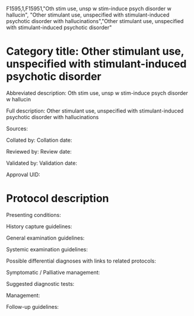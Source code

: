 F1595,1,F15951,"Oth stim use, unsp w stim-induce psych disorder w hallucin", "Other stimulant use, unspecified with stimulant-induced psychotic disorder with hallucinations","Other stimulant use, unspecified with stimulant-induced psychotic disorder"
# Category title: Other stimulant use, unspecified with stimulant-induced psychotic disorder

Abbreviated description: Oth stim use, unsp w stim-induce psych disorder w hallucin

Full description: Other stimulant use, unspecified with stimulant-induced psychotic disorder with hallucinations

Sources:

Collated by:
Collation date:

Reviewed by:
Review date:

Validated by:
Validation date:

Approval UID:

# Protocol description

Presenting conditions:

History capture guidelines:

General examination guidelines:

Systemic examination guidelines:

Possible differential diagnoses with links to related protocols:

Symptomatic / Palliative management:

Suggested diagnostic tests:

Management:

Follow-up guidelines:
